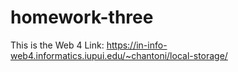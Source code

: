 # homework-three

This is the Web 4 Link: https://in-info-web4.informatics.iupui.edu/~chantoni/local-storage/

